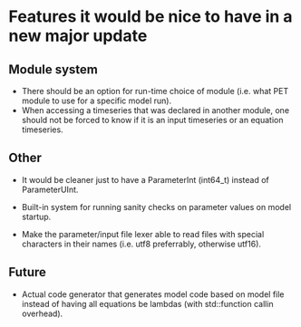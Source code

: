 # Features it would be nice to have in a new major update

## Module system
- There should be an option for run-time choice of module (i.e. what PET module to use for a specific model run).
- When accessing a timeseries that was declared in another module, one should not be forced to know if it is an input timeseries or an equation timeseries.

## Other
- It would be cleaner just to have a ParameterInt (int64_t) instead of ParameterUInt.
- Built-in system for running sanity checks on parameter values on model startup.

- Make the parameter/input file lexer able to read files with special characters in their names (i.e. utf8 preferrably, otherwise utf16).

## Future
- Actual code generator that generates model code based on model file instead of having all equations be lambdas (with std::function callin overhead).
